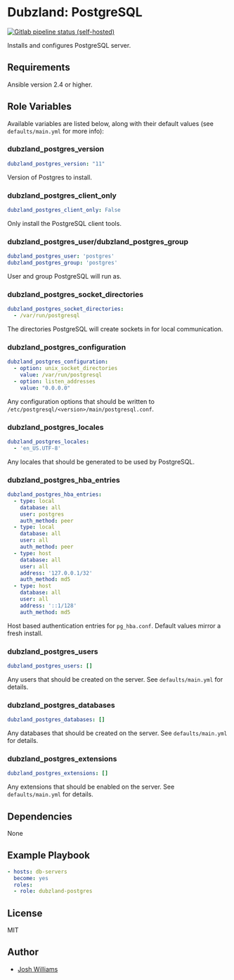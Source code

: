 # Dubzland: PostgreSQL
[![Gitlab pipeline status (self-hosted)](https://img.shields.io/gitlab/pipeline/jdubz/dubzland-postgres?gitlab_url=https%3A%2F%2Fgit.dubzland.net)](https://git.dubzland.net/jdubz/dubzland-postgres/pipelines)

Installs and configures PostgreSQL server.

## Requirements

Ansible version 2.4 or higher.

## Role Variables

Available variables are listed below, along with their default values (see
    `defaults/main.yml` for more info):

### dubzland_postgres_version

```yaml
dubzland_postgres_version: "11"
```

Version of Postgres to install.

### dubzland_postgres_client_only

```yaml
dubzland_postgres_client_only: False
```

Only install the PostgreSQL client tools.

### dubzland_postgres_user/dubzland_postgres_group

```yaml
dubzland_postgres_user: 'postgres'
dubzland_postgres_group: 'postgres'
```

User and group PostgreSQL will run as.

### dubzland_postgres_socket_directories

```yaml
dubzland_postgres_socket_directories:
  - /var/run/postgresql
```

The directories PostgreSQL will create sockets in for local communication.

### dubzland_postgres_configuration

```yaml
dubzland_postgres_configuration:
  - option: unix_socket_directories
    value: /var/run/postgresql
  - option: listen_addresses
    value: "0.0.0.0"
```

Any configuration options that should be written to `/etc/postgresql/<version>/main/postgresql.conf`.

### dubzland_postgres_locales

```yaml
dubzland_postgres_locales:
  - 'en_US.UTF-8'
```

Any locales that should be generated to be used by PostgreSQL.

### dubzland_postgres_hba_entries

```yaml
dubzland_postgres_hba_entries:
  - type: local
    database: all
    user: postgres
    auth_method: peer
  - type: local
    database: all
    user: all
    auth_method: peer
  - type: host
    database: all
    user: all
    address: '127.0.0.1/32'
    auth_method: md5
  - type: host
    database: all
    user: all
    address: '::1/128'
    auth_method: md5
```

Host based authentication entries for `pg_hba.conf`.  Default values mirror a
fresh install.

### dubzland_postgres_users

```yaml
dubzland_postgres_users: []
```

Any users that should be created on the server.  See `defaults/main.yml` for
details.

### dubzland_postgres_databases

```yaml
dubzland_postgres_databases: []
```

Any databases that should be created on the server.  See `defaults/main.yml` for
details.

### dubzland_postgres_extensions

```yaml
dubzland_postgres_extensions: []
```

Any extensions that should be enabled on the server.  See `defaults/main.yml` for
details.

## Dependencies

None

## Example Playbook

```yaml
- hosts: db-servers
  become: yes
  roles:
  - role: dubzland-postgres
```

## License

MIT

## Author

* [Josh Williams](https://codingprime.com)
